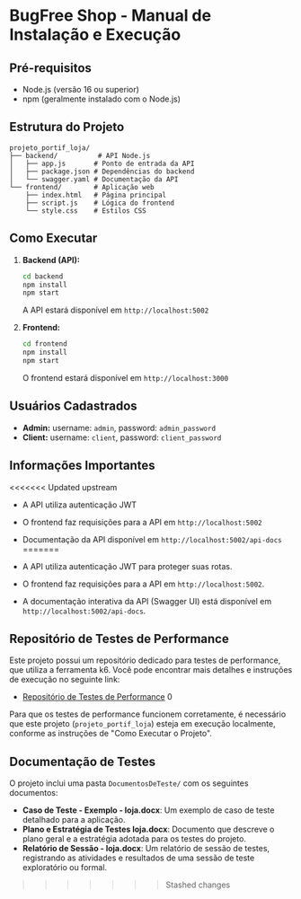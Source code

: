 # BugFree Shop - Manual de Instalação e Execução

## Pré-requisitos
- Node.js (versão 16 ou superior)
- npm (geralmente instalado com o Node.js)

## Estrutura do Projeto
```
projeto_portif_loja/
├── backend/          # API Node.js
│   ├── app.js       # Ponto de entrada da API
│   ├── package.json # Dependências do backend
│   └── swagger.yaml # Documentação da API
└── frontend/        # Aplicação web
    ├── index.html   # Página principal
    ├── script.js    # Lógica do frontend
    └── style.css    # Estilos CSS
```

## Como Executar

1. **Backend (API):**
   ```bash
   cd backend
   npm install
   npm start
   ```
   A API estará disponível em `http://localhost:5002`

2. **Frontend:**
   ```bash
   cd frontend
   npm install
   npm start
   ```
   O frontend estará disponível em `http://localhost:3000`

## Usuários Cadastrados
- **Admin:** username: `admin`, password: `admin_password`
- **Client:** username: `client`, password: `client_password`

## Informações Importantes
<<<<<<< Updated upstream
- A API utiliza autenticação JWT
- O frontend faz requisições para a API em `http://localhost:5002`
- Documentação da API disponível em `http://localhost:5002/api-docs`
=======

- A API utiliza autenticação JWT para proteger suas rotas.
- O frontend faz requisições para a API em `http://localhost:5002`.
- A documentação interativa da API (Swagger UI) está disponível em `http://localhost:5002/api-docs`.

## Repositório de Testes de Performance

Este projeto possui um repositório dedicado para testes de performance, que utiliza a ferramenta k6. Você pode encontrar mais detalhes e instruções de execução no seguinte link:

- [Repositório de Testes de Performance](https://github.com/fabhid23/porti_loja_performance) <mcreference link="https://github.com/fabhid23/porti_loja_performance" index="0">0</mcreference>

Para que os testes de performance funcionem corretamente, é necessário que este projeto (`projeto_portif_loja`) esteja em execução localmente, conforme as instruções de "Como Executar o Projeto".

## Documentação de Testes

O projeto inclui uma pasta `DocumentosDeTeste/` com os seguintes documentos:

- **Caso de Teste - Exemplo - loja.docx**: Um exemplo de caso de teste detalhado para a aplicação.
- **Plano e Estratégia de Testes loja.docx**: Documento que descreve o plano geral e a estratégia adotada para os testes do projeto.
- **Relatório de Sessão - loja.docx**: Um relatório de sessão de testes, registrando as atividades e resultados de uma sessão de teste exploratório ou formal.
>>>>>>> Stashed changes
